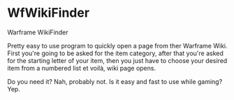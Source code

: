 # WfWikiFinder
Warframe WikiFinder

Pretty easy to use program to quickly open a page from ther Warframe Wiki.
First you're going to be asked for the item category, after that you're asked for the starting letter of your item, then you just have to choose your desired item from a numbered list et voilà, wiki page opens.

Do you need it? Nah, probably not. 
Is it easy and fast to use while gaming? Yep.
